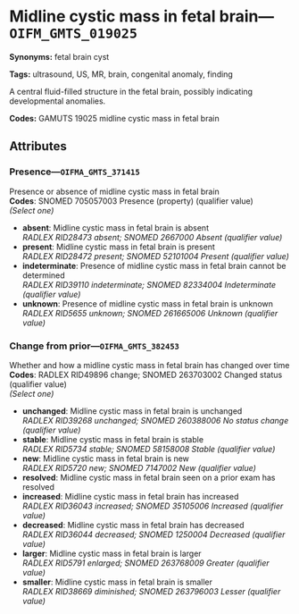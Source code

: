 # Midline cystic mass in fetal brain—`OIFM_GMTS_019025`

**Synonyms:** fetal brain cyst

**Tags:** ultrasound, US, MR, brain, congenital anomaly, finding

A central fluid-filled structure in the fetal brain, possibly indicating developmental anomalies.

**Codes:** GAMUTS 19025 midline cystic mass in fetal brain

## Attributes

### Presence—`OIFMA_GMTS_371415`

Presence or absence of midline cystic mass in fetal brain  
**Codes**: SNOMED 705057003 Presence (property) (qualifier value)  
*(Select one)*

- **absent**: Midline cystic mass in fetal brain is absent  
_RADLEX RID28473 absent; SNOMED 2667000 Absent (qualifier value)_
- **present**: Midline cystic mass in fetal brain is present  
_RADLEX RID28472 present; SNOMED 52101004 Present (qualifier value)_
- **indeterminate**: Presence of midline cystic mass in fetal brain cannot be determined  
_RADLEX RID39110 indeterminate; SNOMED 82334004 Indeterminate (qualifier value)_
- **unknown**: Presence of midline cystic mass in fetal brain is unknown  
_RADLEX RID5655 unknown; SNOMED 261665006 Unknown (qualifier value)_

### Change from prior—`OIFMA_GMTS_382453`

Whether and how a midline cystic mass in fetal brain has changed over time  
**Codes**: RADLEX RID49896 change; SNOMED 263703002 Changed status (qualifier value)  
*(Select one)*

- **unchanged**: Midline cystic mass in fetal brain is unchanged  
_RADLEX RID39268 unchanged; SNOMED 260388006 No status change (qualifier value)_
- **stable**: Midline cystic mass in fetal brain is stable  
_RADLEX RID5734 stable; SNOMED 58158008 Stable (qualifier value)_
- **new**: Midline cystic mass in fetal brain is new  
_RADLEX RID5720 new; SNOMED 7147002 New (qualifier value)_
- **resolved**: Midline cystic mass in fetal brain seen on a prior exam has resolved  
- **increased**: Midline cystic mass in fetal brain has increased  
_RADLEX RID36043 increased; SNOMED 35105006 Increased (qualifier value)_
- **decreased**: Midline cystic mass in fetal brain has decreased  
_RADLEX RID36044 decreased; SNOMED 1250004 Decreased (qualifier value)_
- **larger**: Midline cystic mass in fetal brain is larger  
_RADLEX RID5791 enlarged; SNOMED 263768009 Greater (qualifier value)_
- **smaller**: Midline cystic mass in fetal brain is smaller  
_RADLEX RID38669 diminished; SNOMED 263796003 Lesser (qualifier value)_